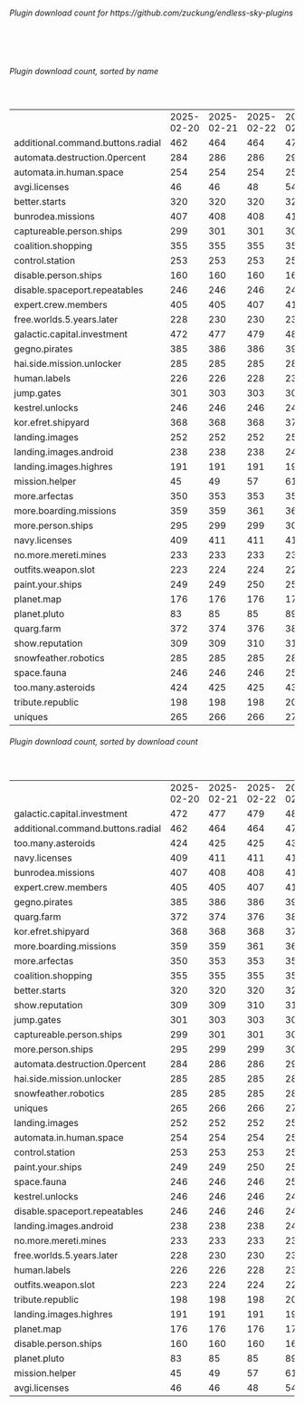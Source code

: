 <h6>Plugin download count for https://github.com/zuckung/endless-sky-plugins</h6><br>
<br>
<h6>Plugin download count, sorted by name</h6><sub><sup><br>
<table>
	<tr>
		<td></td>
		<td>2025-02-20</td>
		<td>2025-02-21</td>
		<td>2025-02-22</td>
		<td>2025-02-23</td>
		<td>2025-02-24</td>
		<td>2025-02-25</td>
		<td>2025-02-26</td>
		<td>today +</td>
	</tr>
	<tr>
		<td>additional.command.buttons.radial</td>
		<td>462</td>
		<td>464</td>
		<td>464</td>
		<td>473</td>
		<td>482</td>
		<td>482</td>
		<td>483</td>
		<td>+ 1</td>
	</tr>
	<tr>
		<td>automata.destruction.0percent</td>
		<td>284</td>
		<td>286</td>
		<td>286</td>
		<td>290</td>
		<td>292</td>
		<td>292</td>
		<td>293</td>
		<td>+ 1</td>
	</tr>
	<tr>
		<td>automata.in.human.space</td>
		<td>254</td>
		<td>254</td>
		<td>254</td>
		<td>259</td>
		<td>259</td>
		<td>260</td>
		<td>261</td>
		<td>+ 1</td>
	</tr>
	<tr>
		<td>avgi.licenses</td>
		<td>46</td>
		<td>46</td>
		<td>48</td>
		<td>54</td>
		<td>56</td>
		<td>56</td>
		<td>57</td>
		<td>+ 1</td>
	</tr>
	<tr>
		<td>better.starts</td>
		<td>320</td>
		<td>320</td>
		<td>320</td>
		<td>327</td>
		<td>331</td>
		<td>331</td>
		<td>332</td>
		<td>+ 1</td>
	</tr>
	<tr>
		<td>bunrodea.missions</td>
		<td>407</td>
		<td>408</td>
		<td>408</td>
		<td>414</td>
		<td>414</td>
		<td>414</td>
		<td>417</td>
		<td>+ 3</td>
	</tr>
	<tr>
		<td>captureable.person.ships</td>
		<td>299</td>
		<td>301</td>
		<td>301</td>
		<td>305</td>
		<td>305</td>
		<td>306</td>
		<td>307</td>
		<td>+ 1</td>
	</tr>
	<tr>
		<td>coalition.shopping</td>
		<td>355</td>
		<td>355</td>
		<td>355</td>
		<td>359</td>
		<td>359</td>
		<td>359</td>
		<td>360</td>
		<td>+ 1</td>
	</tr>
	<tr>
		<td>control.station</td>
		<td>253</td>
		<td>253</td>
		<td>253</td>
		<td>255</td>
		<td>257</td>
		<td>257</td>
		<td>258</td>
		<td>+ 1</td>
	</tr>
	<tr>
		<td>disable.person.ships</td>
		<td>160</td>
		<td>160</td>
		<td>160</td>
		<td>162</td>
		<td>162</td>
		<td>162</td>
		<td>163</td>
		<td>+ 1</td>
	</tr>
	<tr>
		<td>disable.spaceport.repeatables</td>
		<td>246</td>
		<td>246</td>
		<td>246</td>
		<td>248</td>
		<td>248</td>
		<td>248</td>
		<td>251</td>
		<td>+ 3</td>
	</tr>
	<tr>
		<td>expert.crew.members</td>
		<td>405</td>
		<td>405</td>
		<td>407</td>
		<td>413</td>
		<td>415</td>
		<td>415</td>
		<td>416</td>
		<td>+ 1</td>
	</tr>
	<tr>
		<td>free.worlds.5.years.later</td>
		<td>228</td>
		<td>230</td>
		<td>230</td>
		<td>234</td>
		<td>234</td>
		<td>234</td>
		<td>235</td>
		<td>+ 1</td>
	</tr>
	<tr>
		<td>galactic.capital.investment</td>
		<td>472</td>
		<td>477</td>
		<td>479</td>
		<td>483</td>
		<td>485</td>
		<td>485</td>
		<td>489</td>
		<td>+ 4</td>
	</tr>
	<tr>
		<td>gegno.pirates</td>
		<td>385</td>
		<td>386</td>
		<td>386</td>
		<td>392</td>
		<td>394</td>
		<td>394</td>
		<td>395</td>
		<td>+ 1</td>
	</tr>
	<tr>
		<td>hai.side.mission.unlocker</td>
		<td>285</td>
		<td>285</td>
		<td>285</td>
		<td>289</td>
		<td>289</td>
		<td>289</td>
		<td>291</td>
		<td>+ 2</td>
	</tr>
	<tr>
		<td>human.labels</td>
		<td>226</td>
		<td>226</td>
		<td>228</td>
		<td>230</td>
		<td>232</td>
		<td>232</td>
		<td>233</td>
		<td>+ 1</td>
	</tr>
	<tr>
		<td>jump.gates</td>
		<td>301</td>
		<td>303</td>
		<td>303</td>
		<td>308</td>
		<td>310</td>
		<td>310</td>
		<td>313</td>
		<td>+ 3</td>
	</tr>
	<tr>
		<td>kestrel.unlocks</td>
		<td>246</td>
		<td>246</td>
		<td>246</td>
		<td>248</td>
		<td>248</td>
		<td>248</td>
		<td>251</td>
		<td>+ 3</td>
	</tr>
	<tr>
		<td>kor.efret.shipyard</td>
		<td>368</td>
		<td>368</td>
		<td>368</td>
		<td>374</td>
		<td>378</td>
		<td>378</td>
		<td>379</td>
		<td>+ 1</td>
	</tr>
	<tr>
		<td>landing.images</td>
		<td>252</td>
		<td>252</td>
		<td>252</td>
		<td>254</td>
		<td>256</td>
		<td>258</td>
		<td>261</td>
		<td>+ 3</td>
	</tr>
	<tr>
		<td>landing.images.android</td>
		<td>238</td>
		<td>238</td>
		<td>238</td>
		<td>242</td>
		<td>244</td>
		<td>244</td>
		<td>247</td>
		<td>+ 3</td>
	</tr>
	<tr>
		<td>landing.images.highres</td>
		<td>191</td>
		<td>191</td>
		<td>191</td>
		<td>193</td>
		<td>193</td>
		<td>194</td>
		<td>195</td>
		<td>+ 1</td>
	</tr>
	<tr>
		<td>mission.helper</td>
		<td>45</td>
		<td>49</td>
		<td>57</td>
		<td>61</td>
		<td>61</td>
		<td>63</td>
		<td>69</td>
		<td>+ 6</td>
	</tr>
	<tr>
		<td>more.arfectas</td>
		<td>350</td>
		<td>353</td>
		<td>353</td>
		<td>357</td>
		<td>357</td>
		<td>359</td>
		<td>361</td>
		<td>+ 2</td>
	</tr>
	<tr>
		<td>more.boarding.missions</td>
		<td>359</td>
		<td>359</td>
		<td>361</td>
		<td>369</td>
		<td>371</td>
		<td>371</td>
		<td>372</td>
		<td>+ 1</td>
	</tr>
	<tr>
		<td>more.person.ships</td>
		<td>295</td>
		<td>299</td>
		<td>299</td>
		<td>303</td>
		<td>303</td>
		<td>303</td>
		<td>304</td>
		<td>+ 1</td>
	</tr>
	<tr>
		<td>navy.licenses</td>
		<td>409</td>
		<td>411</td>
		<td>411</td>
		<td>415</td>
		<td>415</td>
		<td>415</td>
		<td>421</td>
		<td>+ 6</td>
	</tr>
	<tr>
		<td>no.more.mereti.mines</td>
		<td>233</td>
		<td>233</td>
		<td>233</td>
		<td>235</td>
		<td>235</td>
		<td>235</td>
		<td>238</td>
		<td>+ 3</td>
	</tr>
	<tr>
		<td>outfits.weapon.slot</td>
		<td>223</td>
		<td>224</td>
		<td>224</td>
		<td>226</td>
		<td>228</td>
		<td>228</td>
		<td>229</td>
		<td>+ 1</td>
	</tr>
	<tr>
		<td>paint.your.ships</td>
		<td>249</td>
		<td>249</td>
		<td>250</td>
		<td>254</td>
		<td>256</td>
		<td>256</td>
		<td>257</td>
		<td>+ 1</td>
	</tr>
	<tr>
		<td>planet.map</td>
		<td>176</td>
		<td>176</td>
		<td>176</td>
		<td>178</td>
		<td>178</td>
		<td>178</td>
		<td>179</td>
		<td>+ 1</td>
	</tr>
	<tr>
		<td>planet.pluto</td>
		<td>83</td>
		<td>85</td>
		<td>85</td>
		<td>89</td>
		<td>89</td>
		<td>89</td>
		<td>90</td>
		<td>+ 1</td>
	</tr>
	<tr>
		<td>quarg.farm</td>
		<td>372</td>
		<td>374</td>
		<td>376</td>
		<td>384</td>
		<td>384</td>
		<td>384</td>
		<td>386</td>
		<td>+ 2</td>
	</tr>
	<tr>
		<td>show.reputation</td>
		<td>309</td>
		<td>309</td>
		<td>310</td>
		<td>312</td>
		<td>312</td>
		<td>313</td>
		<td>314</td>
		<td>+ 1</td>
	</tr>
	<tr>
		<td>snowfeather.robotics</td>
		<td>285</td>
		<td>285</td>
		<td>285</td>
		<td>289</td>
		<td>289</td>
		<td>289</td>
		<td>290</td>
		<td>+ 1</td>
	</tr>
	<tr>
		<td>space.fauna</td>
		<td>246</td>
		<td>246</td>
		<td>246</td>
		<td>250</td>
		<td>252</td>
		<td>252</td>
		<td>253</td>
		<td>+ 1</td>
	</tr>
	<tr>
		<td>too.many.asteroids</td>
		<td>424</td>
		<td>425</td>
		<td>425</td>
		<td>432</td>
		<td>434</td>
		<td>434</td>
		<td>437</td>
		<td>+ 3</td>
	</tr>
	<tr>
		<td>tribute.republic</td>
		<td>198</td>
		<td>198</td>
		<td>198</td>
		<td>200</td>
		<td>200</td>
		<td>200</td>
		<td>201</td>
		<td>+ 1</td>
	</tr>
	<tr>
		<td>uniques</td>
		<td>265</td>
		<td>266</td>
		<td>266</td>
		<td>272</td>
		<td>274</td>
		<td>274</td>
		<td>275</td>
		<td>+ 1</td>
	</tr>
</table>
</sub></sup>
<h6>Plugin download count, sorted by download count</h6><sub><sup><br>
<table>
	<tr>
		<td></td>
		<td>2025-02-20</td>
		<td>2025-02-21</td>
		<td>2025-02-22</td>
		<td>2025-02-23</td>
		<td>2025-02-24</td>
		<td>2025-02-25</td>
		<td>2025-02-26</td>
		<td>today +</td>
	</tr>
	<tr>
		<td>galactic.capital.investment</td>
		<td>472</td>
		<td>477</td>
		<td>479</td>
		<td>483</td>
		<td>485</td>
		<td>485</td>
		<td>489</td>
		<td>+ 4</td>
	</tr>
	<tr>
		<td>additional.command.buttons.radial</td>
		<td>462</td>
		<td>464</td>
		<td>464</td>
		<td>473</td>
		<td>482</td>
		<td>482</td>
		<td>483</td>
		<td>+ 1</td>
	</tr>
	<tr>
		<td>too.many.asteroids</td>
		<td>424</td>
		<td>425</td>
		<td>425</td>
		<td>432</td>
		<td>434</td>
		<td>434</td>
		<td>437</td>
		<td>+ 3</td>
	</tr>
	<tr>
		<td>navy.licenses</td>
		<td>409</td>
		<td>411</td>
		<td>411</td>
		<td>415</td>
		<td>415</td>
		<td>415</td>
		<td>421</td>
		<td>+ 6</td>
	</tr>
	<tr>
		<td>bunrodea.missions</td>
		<td>407</td>
		<td>408</td>
		<td>408</td>
		<td>414</td>
		<td>414</td>
		<td>414</td>
		<td>417</td>
		<td>+ 3</td>
	</tr>
	<tr>
		<td>expert.crew.members</td>
		<td>405</td>
		<td>405</td>
		<td>407</td>
		<td>413</td>
		<td>415</td>
		<td>415</td>
		<td>416</td>
		<td>+ 1</td>
	</tr>
	<tr>
		<td>gegno.pirates</td>
		<td>385</td>
		<td>386</td>
		<td>386</td>
		<td>392</td>
		<td>394</td>
		<td>394</td>
		<td>395</td>
		<td>+ 1</td>
	</tr>
	<tr>
		<td>quarg.farm</td>
		<td>372</td>
		<td>374</td>
		<td>376</td>
		<td>384</td>
		<td>384</td>
		<td>384</td>
		<td>386</td>
		<td>+ 2</td>
	</tr>
	<tr>
		<td>kor.efret.shipyard</td>
		<td>368</td>
		<td>368</td>
		<td>368</td>
		<td>374</td>
		<td>378</td>
		<td>378</td>
		<td>379</td>
		<td>+ 1</td>
	</tr>
	<tr>
		<td>more.boarding.missions</td>
		<td>359</td>
		<td>359</td>
		<td>361</td>
		<td>369</td>
		<td>371</td>
		<td>371</td>
		<td>372</td>
		<td>+ 1</td>
	</tr>
	<tr>
		<td>more.arfectas</td>
		<td>350</td>
		<td>353</td>
		<td>353</td>
		<td>357</td>
		<td>357</td>
		<td>359</td>
		<td>361</td>
		<td>+ 2</td>
	</tr>
	<tr>
		<td>coalition.shopping</td>
		<td>355</td>
		<td>355</td>
		<td>355</td>
		<td>359</td>
		<td>359</td>
		<td>359</td>
		<td>360</td>
		<td>+ 1</td>
	</tr>
	<tr>
		<td>better.starts</td>
		<td>320</td>
		<td>320</td>
		<td>320</td>
		<td>327</td>
		<td>331</td>
		<td>331</td>
		<td>332</td>
		<td>+ 1</td>
	</tr>
	<tr>
		<td>show.reputation</td>
		<td>309</td>
		<td>309</td>
		<td>310</td>
		<td>312</td>
		<td>312</td>
		<td>313</td>
		<td>314</td>
		<td>+ 1</td>
	</tr>
	<tr>
		<td>jump.gates</td>
		<td>301</td>
		<td>303</td>
		<td>303</td>
		<td>308</td>
		<td>310</td>
		<td>310</td>
		<td>313</td>
		<td>+ 3</td>
	</tr>
	<tr>
		<td>captureable.person.ships</td>
		<td>299</td>
		<td>301</td>
		<td>301</td>
		<td>305</td>
		<td>305</td>
		<td>306</td>
		<td>307</td>
		<td>+ 1</td>
	</tr>
	<tr>
		<td>more.person.ships</td>
		<td>295</td>
		<td>299</td>
		<td>299</td>
		<td>303</td>
		<td>303</td>
		<td>303</td>
		<td>304</td>
		<td>+ 1</td>
	</tr>
	<tr>
		<td>automata.destruction.0percent</td>
		<td>284</td>
		<td>286</td>
		<td>286</td>
		<td>290</td>
		<td>292</td>
		<td>292</td>
		<td>293</td>
		<td>+ 1</td>
	</tr>
	<tr>
		<td>hai.side.mission.unlocker</td>
		<td>285</td>
		<td>285</td>
		<td>285</td>
		<td>289</td>
		<td>289</td>
		<td>289</td>
		<td>291</td>
		<td>+ 2</td>
	</tr>
	<tr>
		<td>snowfeather.robotics</td>
		<td>285</td>
		<td>285</td>
		<td>285</td>
		<td>289</td>
		<td>289</td>
		<td>289</td>
		<td>290</td>
		<td>+ 1</td>
	</tr>
	<tr>
		<td>uniques</td>
		<td>265</td>
		<td>266</td>
		<td>266</td>
		<td>272</td>
		<td>274</td>
		<td>274</td>
		<td>275</td>
		<td>+ 1</td>
	</tr>
	<tr>
		<td>landing.images</td>
		<td>252</td>
		<td>252</td>
		<td>252</td>
		<td>254</td>
		<td>256</td>
		<td>258</td>
		<td>261</td>
		<td>+ 3</td>
	</tr>
	<tr>
		<td>automata.in.human.space</td>
		<td>254</td>
		<td>254</td>
		<td>254</td>
		<td>259</td>
		<td>259</td>
		<td>260</td>
		<td>261</td>
		<td>+ 1</td>
	</tr>
	<tr>
		<td>control.station</td>
		<td>253</td>
		<td>253</td>
		<td>253</td>
		<td>255</td>
		<td>257</td>
		<td>257</td>
		<td>258</td>
		<td>+ 1</td>
	</tr>
	<tr>
		<td>paint.your.ships</td>
		<td>249</td>
		<td>249</td>
		<td>250</td>
		<td>254</td>
		<td>256</td>
		<td>256</td>
		<td>257</td>
		<td>+ 1</td>
	</tr>
	<tr>
		<td>space.fauna</td>
		<td>246</td>
		<td>246</td>
		<td>246</td>
		<td>250</td>
		<td>252</td>
		<td>252</td>
		<td>253</td>
		<td>+ 1</td>
	</tr>
	<tr>
		<td>kestrel.unlocks</td>
		<td>246</td>
		<td>246</td>
		<td>246</td>
		<td>248</td>
		<td>248</td>
		<td>248</td>
		<td>251</td>
		<td>+ 3</td>
	</tr>
	<tr>
		<td>disable.spaceport.repeatables</td>
		<td>246</td>
		<td>246</td>
		<td>246</td>
		<td>248</td>
		<td>248</td>
		<td>248</td>
		<td>251</td>
		<td>+ 3</td>
	</tr>
	<tr>
		<td>landing.images.android</td>
		<td>238</td>
		<td>238</td>
		<td>238</td>
		<td>242</td>
		<td>244</td>
		<td>244</td>
		<td>247</td>
		<td>+ 3</td>
	</tr>
	<tr>
		<td>no.more.mereti.mines</td>
		<td>233</td>
		<td>233</td>
		<td>233</td>
		<td>235</td>
		<td>235</td>
		<td>235</td>
		<td>238</td>
		<td>+ 3</td>
	</tr>
	<tr>
		<td>free.worlds.5.years.later</td>
		<td>228</td>
		<td>230</td>
		<td>230</td>
		<td>234</td>
		<td>234</td>
		<td>234</td>
		<td>235</td>
		<td>+ 1</td>
	</tr>
	<tr>
		<td>human.labels</td>
		<td>226</td>
		<td>226</td>
		<td>228</td>
		<td>230</td>
		<td>232</td>
		<td>232</td>
		<td>233</td>
		<td>+ 1</td>
	</tr>
	<tr>
		<td>outfits.weapon.slot</td>
		<td>223</td>
		<td>224</td>
		<td>224</td>
		<td>226</td>
		<td>228</td>
		<td>228</td>
		<td>229</td>
		<td>+ 1</td>
	</tr>
	<tr>
		<td>tribute.republic</td>
		<td>198</td>
		<td>198</td>
		<td>198</td>
		<td>200</td>
		<td>200</td>
		<td>200</td>
		<td>201</td>
		<td>+ 1</td>
	</tr>
	<tr>
		<td>landing.images.highres</td>
		<td>191</td>
		<td>191</td>
		<td>191</td>
		<td>193</td>
		<td>193</td>
		<td>194</td>
		<td>195</td>
		<td>+ 1</td>
	</tr>
	<tr>
		<td>planet.map</td>
		<td>176</td>
		<td>176</td>
		<td>176</td>
		<td>178</td>
		<td>178</td>
		<td>178</td>
		<td>179</td>
		<td>+ 1</td>
	</tr>
	<tr>
		<td>disable.person.ships</td>
		<td>160</td>
		<td>160</td>
		<td>160</td>
		<td>162</td>
		<td>162</td>
		<td>162</td>
		<td>163</td>
		<td>+ 1</td>
	</tr>
	<tr>
		<td>planet.pluto</td>
		<td>83</td>
		<td>85</td>
		<td>85</td>
		<td>89</td>
		<td>89</td>
		<td>89</td>
		<td>90</td>
		<td>+ 1</td>
	</tr>
	<tr>
		<td>mission.helper</td>
		<td>45</td>
		<td>49</td>
		<td>57</td>
		<td>61</td>
		<td>61</td>
		<td>63</td>
		<td>69</td>
		<td>+ 6</td>
	</tr>
	<tr>
		<td>avgi.licenses</td>
		<td>46</td>
		<td>46</td>
		<td>48</td>
		<td>54</td>
		<td>56</td>
		<td>56</td>
		<td>57</td>
		<td>+ 1</td>
	</tr>
</table>
</sub></sup>
